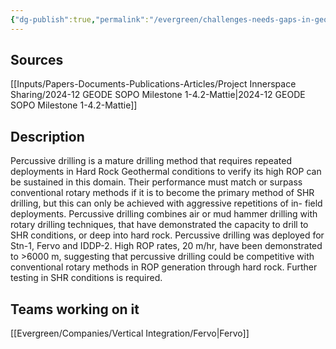 ```yaml
---
{"dg-publish":true,"permalink":"/evergreen/challenges-needs-gaps-in-geothermal/advancements-in-percussive-drilling/","tags":["need"]}
---
```


## Sources
[[Inputs/Papers-Documents-Publications-Articles/Project Innerspace Sharing/2024-12 GEODE SOPO Milestone 1-4.2-Mattie\|2024-12 GEODE SOPO Milestone 1-4.2-Mattie]]

## Description

Percussive drilling is a mature drilling method that requires repeated deployments in Hard Rock Geothermal conditions to verify its high ROP can be sustained in this domain. Their performance must match or surpass conventional rotary methods if it is to become the primary method of SHR drilling, but this can only be achieved with aggressive repetitions of in- field deployments. Percussive drilling combines air or mud hammer drilling with rotary drilling techniques, that have demonstrated the capacity to drill to SHR conditions, or deep into hard rock. Percussive drilling was deployed for Stn-1, Fervo and IDDP-2. High ROP rates, 20 m/hr, have been demonstrated to >6000 m, suggesting that percussive drilling could be competitive with conventional rotary methods in ROP generation through hard rock. Further testing in SHR conditions is required.

## Teams working on it
[[Evergreen/Companies/Vertical Integration/Fervo\|Fervo]]

